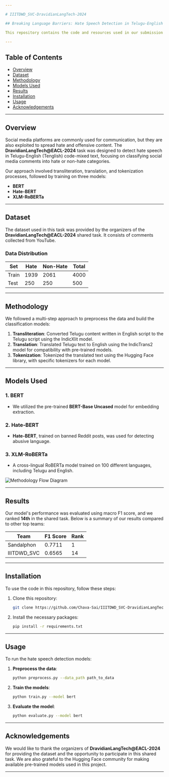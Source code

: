 ```yaml
---

# IIITDWD_SVC-DravidianLangTech-2024

## Breaking Language Barriers: Hate Speech Detection in Telugu-English Code-Mixed Text

This repository contains the code and resources used in our submission to the **DravidianLangTech@EACL-2024** shared task for **Hate Speech Detection** in Telugu-English code-mixed text. Our team, **IIITDWD_SVC**, participated in the competition, and our BERT-based model achieved the **14th rank** with a macro F1 score of **0.6565**.

---
```


## Table of Contents
- [Overview](#overview)
- [Dataset](#dataset)
- [Methodology](#methodology)
- [Models Used](#models-used)
- [Results](#results)
- [Installation](#installation)
- [Usage](#usage)
- [Acknowledgements](#acknowledgements)

---

## Overview

Social media platforms are commonly used for communication, but they are also exploited to spread hate and offensive content. The **DravidianLangTech@EACL-2024** task was designed to detect hate speech in Telugu-English (Tenglish) code-mixed text, focusing on classifying social media comments into hate or non-hate categories.

Our approach involved transliteration, translation, and tokenization processes, followed by training on three models:
- **BERT**
- **Hate-BERT**
- **XLM-RoBERTa**

---

## Dataset

The dataset used in this task was provided by the organizers of the **DravidianLangTech@EACL-2024** shared task. It consists of comments collected from YouTube.

### Data Distribution

| Set    | Hate  | Non-Hate | Total  |
|--------|-------|----------|--------|
| Train  | 1939  | 2061     | 4000   |
| Test   | 250   | 250      | 500    |

---

## Methodology

We followed a multi-step approach to preprocess the data and build the classification models:

1. **Transliteration**: Converted Telugu content written in English script to the Telugu script using the IndicXlit model.
2. **Translation**: Translated Telugu text to English using the IndicTrans2 model for compatibility with pre-trained models.
3. **Tokenization**: Tokenized the translated text using the Hugging Face library, with specific tokenizers for each model.

---

## Models Used

### 1. **BERT**
- We utilized the pre-trained **BERT-Base Uncased** model for embedding extraction.

### 2. **Hate-BERT**
- **Hate-BERT**, trained on banned Reddit posts, was used for detecting abusive language.

### 3. **XLM-RoBERTa**
- A cross-lingual RoBERTa model trained on 100 different languages, including Telugu and English.

![Methodology Flow Diagram](path_to_methodology_image)

---

## Results

Our model's performance was evaluated using macro F1 score, and we ranked **14th** in the shared task. Below is a summary of our results compared to other top teams:

| Team       | F1 Score | Rank |
|------------|-----------|------|
| Sandalphon | 0.7711    | 1    |
| IIITDWD_SVC | 0.6565   | 14   |

---

## Installation

To use the code in this repository, follow these steps:

1. Clone this repository:
   ```bash
   git clone https://github.com/Chava-Sai/IIITDWD_SVC-DravidianLangTech-2024.git
   ```
2. Install the necessary packages:
   ```bash
   pip install -r requirements.txt
   ```

---

## Usage

To run the hate speech detection models:

1. **Preprocess the data**:
   ```bash
   python preprocess.py --data_path path_to_data
   ```

2. **Train the models**:
   ```bash
   python train.py --model bert
   ```

3. **Evaluate the model**:
   ```bash
   python evaluate.py --model bert
   ```

---

## Acknowledgements

We would like to thank the organizers of **DravidianLangTech@EACL-2024** for providing the dataset and the opportunity to participate in this shared task. We are also grateful to the Hugging Face community for making available pre-trained models used in this project.

--- 
